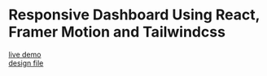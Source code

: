 # Responsive Dashboard Using React, Framer Motion and Tailwindcss
[live demo]()
<br />
[design file](https://www.figma.com/community/file/1249009932326838001)